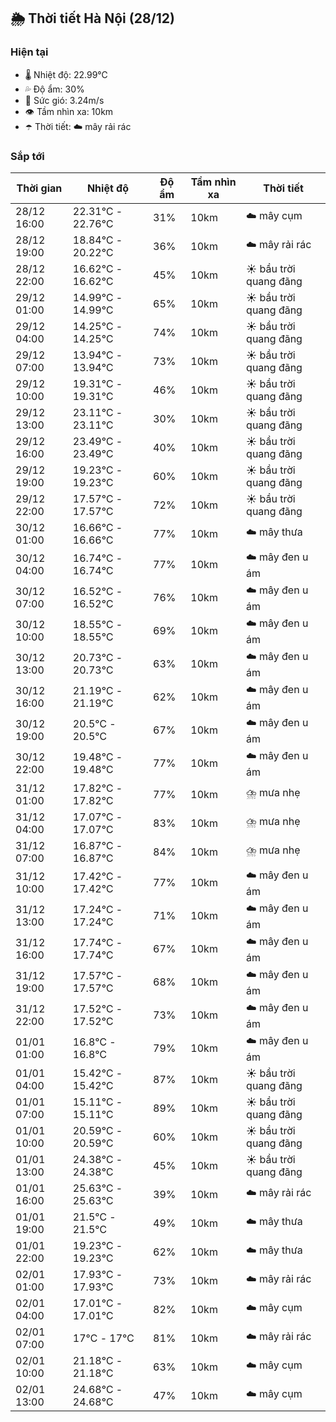 ## 🌦️ Thời tiết Hà Nội (28/12)

### Hiện tại

- 🌡️ Nhiệt độ: 22.99℃
- 💦 Độ ẩm: 30%
- 💨 Sức gió: 3.24m/s
- 👁️ Tầm nhìn xa: 10km
- ☂️ Thời tiết: ☁️ mây rải rác

### Sắp tới

| Thời gian | Nhiệt độ | Độ ẩm | Tầm nhìn xa | Thời tiết |
| --- | --- | --- | --- | --- |
| 28/12 16:00 | 22.31℃ - 22.76℃ | 31% | 10km | ☁️ mây cụm |
| 28/12 19:00 | 18.84℃ - 20.22℃ | 36% | 10km | ☁️ mây rải rác |
| 28/12 22:00 | 16.62℃ - 16.62℃ | 45% | 10km | ☀️ bầu trời quang đãng |
| 29/12 01:00 | 14.99℃ - 14.99℃ | 65% | 10km | ☀️ bầu trời quang đãng |
| 29/12 04:00 | 14.25℃ - 14.25℃ | 74% | 10km | ☀️ bầu trời quang đãng |
| 29/12 07:00 | 13.94℃ - 13.94℃ | 73% | 10km | ☀️ bầu trời quang đãng |
| 29/12 10:00 | 19.31℃ - 19.31℃ | 46% | 10km | ☀️ bầu trời quang đãng |
| 29/12 13:00 | 23.11℃ - 23.11℃ | 30% | 10km | ☀️ bầu trời quang đãng |
| 29/12 16:00 | 23.49℃ - 23.49℃ | 40% | 10km | ☀️ bầu trời quang đãng |
| 29/12 19:00 | 19.23℃ - 19.23℃ | 60% | 10km | ☀️ bầu trời quang đãng |
| 29/12 22:00 | 17.57℃ - 17.57℃ | 72% | 10km | ☀️ bầu trời quang đãng |
| 30/12 01:00 | 16.66℃ - 16.66℃ | 77% | 10km | ☁️ mây thưa |
| 30/12 04:00 | 16.74℃ - 16.74℃ | 77% | 10km | ☁️ mây đen u ám |
| 30/12 07:00 | 16.52℃ - 16.52℃ | 76% | 10km | ☁️ mây đen u ám |
| 30/12 10:00 | 18.55℃ - 18.55℃ | 69% | 10km | ☁️ mây đen u ám |
| 30/12 13:00 | 20.73℃ - 20.73℃ | 63% | 10km | ☁️ mây đen u ám |
| 30/12 16:00 | 21.19℃ - 21.19℃ | 62% | 10km | ☁️ mây đen u ám |
| 30/12 19:00 | 20.5℃ - 20.5℃ | 67% | 10km | ☁️ mây đen u ám |
| 30/12 22:00 | 19.48℃ - 19.48℃ | 77% | 10km | ☁️ mây đen u ám |
| 31/12 01:00 | 17.82℃ - 17.82℃ | 77% | 10km | ⛈️ mưa nhẹ |
| 31/12 04:00 | 17.07℃ - 17.07℃ | 83% | 10km | ⛈️ mưa nhẹ |
| 31/12 07:00 | 16.87℃ - 16.87℃ | 84% | 10km | ⛈️ mưa nhẹ |
| 31/12 10:00 | 17.42℃ - 17.42℃ | 77% | 10km | ☁️ mây đen u ám |
| 31/12 13:00 | 17.24℃ - 17.24℃ | 71% | 10km | ☁️ mây đen u ám |
| 31/12 16:00 | 17.74℃ - 17.74℃ | 67% | 10km | ☁️ mây đen u ám |
| 31/12 19:00 | 17.57℃ - 17.57℃ | 68% | 10km | ☁️ mây đen u ám |
| 31/12 22:00 | 17.52℃ - 17.52℃ | 73% | 10km | ☁️ mây đen u ám |
| 01/01 01:00 | 16.8℃ - 16.8℃ | 79% | 10km | ☁️ mây đen u ám |
| 01/01 04:00 | 15.42℃ - 15.42℃ | 87% | 10km | ☀️ bầu trời quang đãng |
| 01/01 07:00 | 15.11℃ - 15.11℃ | 89% | 10km | ☀️ bầu trời quang đãng |
| 01/01 10:00 | 20.59℃ - 20.59℃ | 60% | 10km | ☀️ bầu trời quang đãng |
| 01/01 13:00 | 24.38℃ - 24.38℃ | 45% | 10km | ☀️ bầu trời quang đãng |
| 01/01 16:00 | 25.63℃ - 25.63℃ | 39% | 10km | ☁️ mây rải rác |
| 01/01 19:00 | 21.5℃ - 21.5℃ | 49% | 10km | ☁️ mây thưa |
| 01/01 22:00 | 19.23℃ - 19.23℃ | 62% | 10km | ☁️ mây thưa |
| 02/01 01:00 | 17.93℃ - 17.93℃ | 73% | 10km | ☁️ mây rải rác |
| 02/01 04:00 | 17.01℃ - 17.01℃ | 82% | 10km | ☁️ mây cụm |
| 02/01 07:00 | 17℃ - 17℃ | 81% | 10km | ☁️ mây rải rác |
| 02/01 10:00 | 21.18℃ - 21.18℃ | 63% | 10km | ☁️ mây cụm |
| 02/01 13:00 | 24.68℃ - 24.68℃ | 47% | 10km | ☁️ mây cụm |
